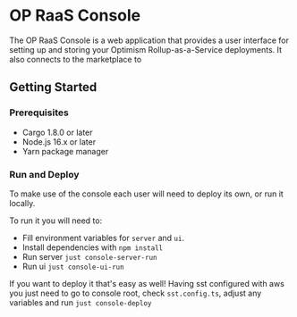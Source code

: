 # OP RaaS Console

The OP RaaS Console is a web application that provides a user interface for setting up and storing your Optimism Rollup-as-a-Service deployments. It also connects to the marketplace to

## Getting Started

### Prerequisites

- Cargo 1.8.0 or later
- Node.js 16.x or later
- Yarn package manager

### Run and Deploy

To make use of the console each user will need to deploy its own, or run it locally.

To run it you will need to:

- Fill environment variables for `server` and `ui`.
- Install dependencies with `npm install`
- Run server `just console-server-run`
- Run ui `just console-ui-run`

If you want to deploy it that's easy as well! Having sst configured with aws you just need to go to console root, check `sst.config.ts`, adjust any variables and run `just console-deploy`
